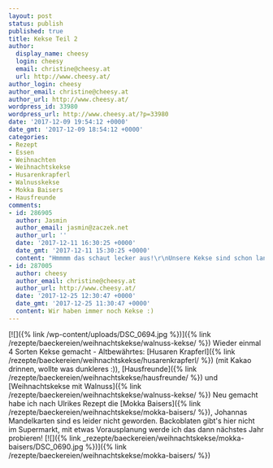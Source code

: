 ```yaml
---
layout: post
status: publish
published: true
title: Kekse Teil 2
author:
  display_name: cheesy
  login: cheesy
  email: christine@cheesy.at
  url: http://www.cheesy.at/
author_login: cheesy
author_email: christine@cheesy.at
author_url: http://www.cheesy.at/
wordpress_id: 33980
wordpress_url: http://www.cheesy.at/?p=33980
date: '2017-12-09 19:54:12 +0000'
date_gmt: '2017-12-09 18:54:12 +0000'
categories:
- Rezept
- Essen
- Weihnachten
- Weihnachtskekse
- Husarenkrapferl
- Walnusskekse
- Mokka Baisers
- Hausfreunde
comments:
- id: 286905
  author: Jasmin
  author_email: jasmin@zaczek.net
  author_url: ''
  date: '2017-12-11 16:30:25 +0000'
  date_gmt: '2017-12-11 15:30:25 +0000'
  content: "Hmmmm das schaut lecker aus!\r\nUnsere Kekse sind schon lange weg."
- id: 287005
  author: cheesy
  author_email: christine@cheesy.at
  author_url: http://www.cheesy.at/
  date: '2017-12-25 12:30:47 +0000'
  date_gmt: '2017-12-25 11:30:47 +0000'
  content: Wir haben immer noch Kekse :)
---
```

[![]({% link /wp-content/uploads/DSC_0694.jpg %})]({% link /rezepte/baeckereien/weihnachtskekse/walnuss-kekse/ %})
Wieder einmal 4 Sorten Kekse gemacht - Altbewährtes: [Husaren Krapferl]({% link /rezepte/baeckereien/weihnachtskekse/husarenkrapferl/ %}) (mit Kakao drinnen, wollte was dunkleres :)), [Hausfreunde]({% link /rezepte/baeckereien/weihnachtskekse/hausfreunde/ %}) und [Weihnachtskekse mit Walnuss]({% link /rezepte/baeckereien/weihnachtskekse/walnuss-kekse/ %})
Neu gemacht habe ich nach Ulrikes Rezept die [Mokka Baisers]({% link /rezepte/baeckereien/weihnachtskekse/mokka-baisers/ %}), Johannas Mandelkarten sind es leider nicht geworden. Backoblaten gibt's hier nicht im Supermarkt, mit etwas Vorausplanung werde ich das dann nächstes Jahr probieren!
[![]({% link _rezepte/baeckereien/weihnachtskekse/mokka-baisers/DSC_0690.jpg %})]({% link /rezepte/baeckereien/weihnachtskekse/mokka-baisers/ %})
